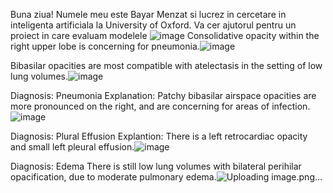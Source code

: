 Buna ziua! Numele meu este Bayar Menzat si lucrez in cercetare in inteligenta artificiala la University of Oxford. 
Va cer ajutorul pentru un proiect in care evaluam modelele
![image](https://user-images.githubusercontent.com/33934892/236748949-5df05b85-8d80-4080-be38-d02be02e09ff.png)
Consolidative opacity within the right upper lobe is concerning for pneumonia.![image](https://user-images.githubusercontent.com/33934892/236749048-8836d0f6-1a34-40c8-9a0e-87fb0e1b665a.png)




Bibasilar opacities are most compatible with atelectasis in the setting of low lung volumes.![image](https://user-images.githubusercontent.com/33934892/236749122-fdcd4341-270e-4965-9765-8812ee99f27c.png)



Diagnosis: Pneumonia
Explanation: Patchy bibasilar airspace opacities are more pronounced on the right, and are concerning for areas of infection.![image](https://user-images.githubusercontent.com/33934892/236749263-45fab035-6bb5-4e0c-935e-e42f49b68fab.png)



Diagnosis: Plural Effusion
Explantion: There is a left retrocardiac opacity and small left pleural effusion.![image](https://user-images.githubusercontent.com/33934892/236749379-7212bfda-a9f4-44de-921c-322dc288a25e.png)


Diagnosis: Edema
There is still low lung volumes with bilateral perihilar opacification, due to moderate pulmonary edema.![Uploading image.png…]()


